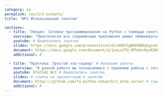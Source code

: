 ```yaml
---
category: os
permalink: /os/3/3-sockets/
title: "NP1 Использование сокетов"

sections:
  - title: "Лекция: Сетевое программирование на Python с помощью сокетов"
    overview: "Практически все современные приложения умеют обмениваться данными по сети. В данном занятии мы узнаем, как строятся сетевые приложения, что такое сетевые сокеты и как их использовать."
    youtube: # Видеозапись занятия
    slides: https://docs.google.com/presentation/d/14OOCSgNHFRARq5gzsHIGZbr_2_QHU4kXWLFOtSDPdHQ/edit?usp=sharing # ссылка на презентацию к занятию
    document: https://docs.google.com/document/d/1exLuJTU_NThekv9yzR366073bMBjNAgfNZLdRzheIxA/edit?usp=sharing # ссылка на методические указания
    additional: # 

  - title: "Практика: Простой эхо-сервер" # Название работы
    overview: "В данной работе мы познакомимся с приемами работы с сетевыми сокетами в языке программирования Python."
    youtube: UTalhmE_WcI # Видеозапись занятия
    slides: # ссылка на презентацию к занятию
    document: https://github.com/fa-python-network/1_echo_server # ссылка на методические указания
    additional: # 
---
```


